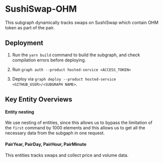 # SushiSwap-OHM

This subgraph dynamically tracks swaps on SushiSwap which contain OHM token as part of the pair.

## Deployment

1. Run the `yarn build` command to build the subgraph, and check compilation errors before deploying.

2. Run `graph auth --product hosted-service <ACCESS_TOKEN>`

3. Deploy via `graph deploy --product hosted-service <GITHUB_USER>/<SUBGRAPH NAME>`. 

## Key Entity Overviews

#### Entity nesting
We use nesting of entities, since this allows us to bypass the limitation of the `first` command by 1000 elements and this allows us to get all the necessary data from the subgaph in one request.

#### PairYear, PairDay, PairHour, PairMinute

This entities tracks swaps and collect price and volume data.
